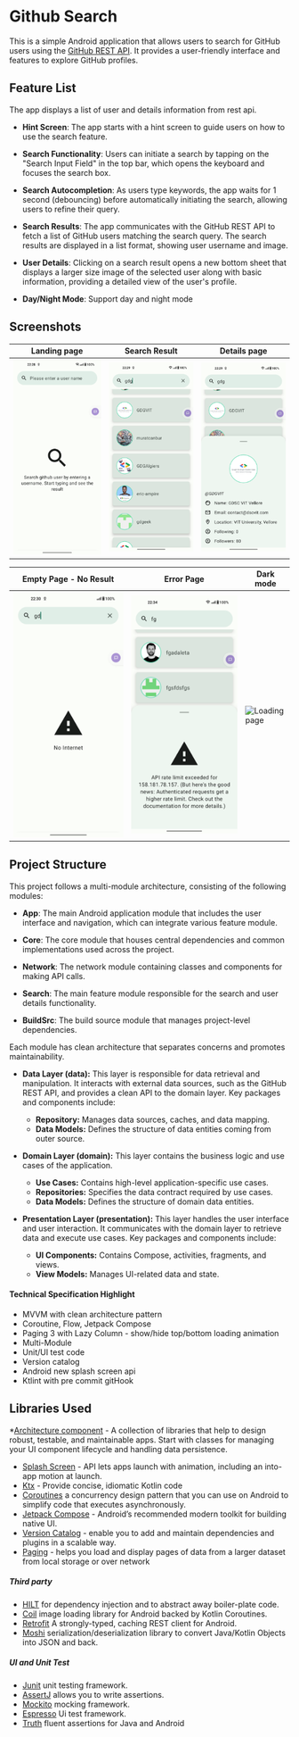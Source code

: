 Github Search
===========================
This is a simple Android application that allows users to search for GitHub users using the [GitHub REST API](https://docs.github.com/en/rest/search/search?apiVersion=2022-11-28#search-users). It provides a user-friendly interface and features to explore GitHub profiles.

## Feature List
The app displays a list of user and details information from rest api.

- **Hint Screen**: The app starts with a hint screen to guide users on how to use the search feature.

- **Search Functionality**: Users can initiate a search by tapping on the "Search Input Field" in the top bar, which opens the keyboard and focuses the search box.

- **Search Autocompletion**: As users type keywords, the app waits for 1 second (debouncing) before automatically initiating the search, allowing users to refine their query.

- **Search Results**: The app communicates with the GitHub REST API to fetch a list of GitHub users matching the search query. The search results are displayed in a list format, showing user username and image.

- **User Details**: Clicking on a search result opens a new bottom sheet that displays a larger size image of the selected user along with basic information, providing a detailed view of the user's profile.

- **Day/Night Mode**: Support day and night mode

## Screenshots
Landing page | Search Result  | Details page
--- | ----------------------| ---  
![Entry Screen](screenshots/search_hint.png  "Entry Screen") | ![Search page](screenshots/search_result_light.png  "Search Result")  | ![Details page](screenshots/user_details.png  "Details page")

Empty Page - No Result  | Error Page                                             |  Dark mode
--- |--------------------------------------------------------| ---  
![Empty page](screenshots/no_internet.png  "Empty Page") | ![Error page](screenshots/api_error.png  "Error Page") | ![Loading page](screenshots/search_result_dark "Loading sate")

## Project Structure
This project follows a multi-module architecture, consisting of the following modules:
- **App**: The main Android application module that includes the user interface and navigation, which can integrate various feature module.

- **Core**: The core module that houses central dependencies and common implementations used across the project.

- **Network**: The network module containing classes and components for making API calls.

- **Search**: The main feature module responsible for the search and user details functionality.

- **BuildSrc**: The build source module that manages project-level dependencies.

Each module has clean architecture that separates concerns and promotes maintainability.

- **Data Layer (data):** This layer is responsible for data retrieval and manipulation. It interacts with external data sources, such as the GitHub REST API, and provides a clean API to the domain layer. Key packages and components include:
    - **Repository:** Manages data sources, caches, and data mapping.
    - **Data Models:** Defines the structure of data entities coming from outer source.

- **Domain Layer (domain):** This layer contains the business logic and use cases of the application. 
    - **Use Cases:** Contains high-level application-specific use cases.
    - **Repositories:** Specifies the data contract required by use cases.
    - **Data Models:** Defines the structure of domain data entities.

- **Presentation Layer (presentation):** This layer handles the user interface and user interaction. It communicates with the domain layer to retrieve data and execute use cases. Key packages and components include:
    - **UI Components:** Contains Compose, activities, fragments, and views.
    - **View Models:** Manages UI-related data and state.


#### Technical Specification Highlight
* MVVM with clean architecture pattern
* Coroutine, Flow, Jetpack Compose
* Paging 3 with Lazy Column - show/hide top/bottom loading animation
* Multi-Module
* Unit/UI test code
* Version catalog
* Android new splash screen api
* Ktlint with pre commit gitHook


## Libraries Used
*[Architecture component][0] - A collection of libraries that help to design robust, testable, and   maintainable apps. Start with classes for managing your UI component lifecycle and handling data persistence.
* [Splash Screen][5] -  API lets apps launch with animation, including an into-app motion at launch.
* [Ktx][7] - Provide concise, idiomatic Kotlin code
* [Coroutines][13] a concurrency design pattern that you can use on Android to simplify code that executes asynchronously.
* [Jetpack Compose][8] - Android’s recommended modern toolkit for building native UI.
* [Version Catalog][1] - enable you to add and maintain dependencies and plugins in a scalable way.
* [Paging][23] - helps you load and display pages of data from a larger dataset from local storage or over network

#####  Third party
* [HILT][10] for dependency injection and to abstract away boiler-plate code.
* [Coil][12] image loading library for Android backed by Kotlin Coroutines.
* [Retrofit][14] A strongly-typed, caching REST client for Android.
* [Moshi][20] serialization/deserialization library to convert Java/Kotlin Objects into JSON and back.
#####  UI and Unit Test
* [Junit][15] unit testing framework.
* [AssertJ][16] allows you to write assertions.
* [Mockito][17] mocking framework.
* [Espresso][18] Ui test framework.
* [Truth][21]  fluent assertions for Java and Android

[0]: https://developer.android.com/jetpack/components
[1]: https://docs.gradle.org/current/userguide/platforms.html
[5]: https://developer.android.com/develop/ui/views/launch/splash-screen
[6]: https://developer.android.com/topic/libraries/architecture/viewmodel
[7]: https://developer.android.com/kotlin/ktx

[8]: https://developer.android.com/jetpack/compose
[9]: https://developer.android.com/guide/topics/ui/declaring-layout

[10]: https://dagger.dev/hilt/
[11]:https://developers.google.com/maps/documentation/android-sdk/start
[12]:https://coil-kt.github.io/coil/
[13]:https://developer.android.com/kotlin/coroutines
[14]:https://square.github.io/retrofit/
[15]:https://junit.org/junit4/
[16]:https://joel-costigliola.github.io/assertj/
[17]:https://site.mockito.org/
[18]:https://developer.android.com/training/testing/espresso#packages
[18]:https://junit.org/junit4/
[20]:https://github.com/square/moshi
[21]:https://truth.dev/
[22]:https://developer.android.com/guide/navigation/navigation-getting-started
[23]:https://developer.android.com/topic/libraries/architecture/paging/v3-overview
   


